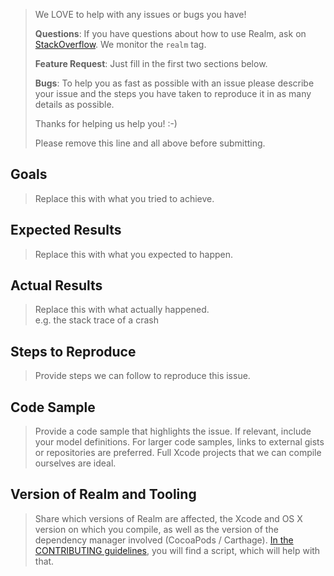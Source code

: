 > We LOVE to help with any issues or bugs you have!
>
> **Questions**: If you have questions about how to use Realm, ask on 
> [StackOverflow](http://stackoverflow.com/questions/ask?tags=realm).
> We monitor the `realm` tag.
>
> **Feature Request**: Just fill in the first two sections below.
>
> **Bugs**: To help you as fast as possible with an issue please describe your issue
> and the steps you have taken to reproduce it in as many details as possible.
>
> Thanks for helping us help you! :-)
>
> Please remove this line and all above before submitting.

## Goals

> Replace this with what you tried to achieve.

## Expected Results

> Replace this with what you expected to happen.

## Actual Results

> Replace this with what actually happened.  
> e.g. the stack trace of a crash

## Steps to Reproduce

> Provide steps we can follow to reproduce this issue.

## Code Sample

> Provide a code sample that highlights the issue.
> If relevant, include your model definitions.
> For larger code samples, links to external gists or repositories are preferred.
> Full Xcode projects that we can compile ourselves are ideal.

## Version of Realm and Tooling

> Share which versions of Realm are affected, the Xcode and OS X version
> on which you compile, as well as the version of the
> dependency manager involved (CocoaPods / Carthage).
> [In the CONTRIBUTING guidelines](https://git.io/vgxJO), you will find
> a script, which will help with that.
